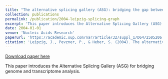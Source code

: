 ```yaml
---
title: "The alternative splicing gallery (ASG): bridging the gap between genome and transcriptome"
collection: publications
permalink: /publication/2004-leipzig-splicing-graph
excerpt: 'This paper introduces the Alternative Splicing Gallery (ASG) for bridging genome and transcriptome analysis.'
date: 2004-01-01
venue: 'Nucleic Acids Research'
paperurl: 'https://academic.oup.com/nar/article/32/suppl_1/D64/2505206'
citation: 'Leipzig, J., Pevzner, P., & Heber, S. (2004). The alternative splicing gallery (ASG): bridging the gap between genome and transcriptome. Nucleic Acids Research, 32(suppl_1), D64-D69.'
---
```


[Download paper here](https://academic.oup.com/nar/article/32/suppl_1/D64/2505206)

This paper introduces the Alternative Splicing Gallery (ASG) for bridging genome and transcriptome analysis.